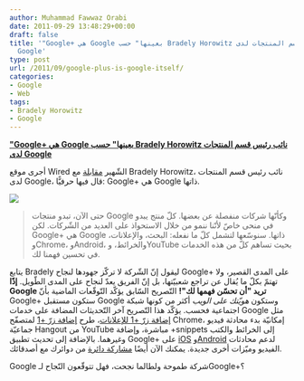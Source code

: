 ```yaml
---
author: Muhammad Fawwaz Orabi
date: 2011-09-29 13:48:29+00:00
draft: false
title: '"Google+ هي Google بعينها" حسب Bradely Horowitz نائب رئيس قسم المنتجات لدى
  Google'
type: post
url: /2011/09/google-plus-is-google-itself/
categories:
- Google
- Web
tags:
- Bradely Horowitz
- Google
---
```


[**"Google+ هي Google بعينها" حسب Bradely Horowitz نائب رئيس قسم المنتجات لدى Google**](www.it-scoop.com/2011/09/google-plus-is-google-itself/)


أجرى موقع Wired الشّهير [مقابلة](http://www.wired.com/magazine/2011/09/ff_google_horowitz/all/1) مع Bradely Horowitz، نائب رئيس قسم المنتجات لدى Google، قال فيها حرفيًّا: Google+ هي Google ذاتها.

[![](https://www.it-scoop.com/wp-content/uploads/2011/09/google-plus.png)
](https://www.it-scoop.com/2011/09/google-plus-is-google-itself/)


<blockquote>حتى الآن، تبدو منتجات Google وكأنّها شركات منفصلة عن بعضها. كلّ منتج يبدو في منحى خاصّ لأنّنا ننمو من خلال الاستحواذ على العديد من الشّركات.
لكن Google+ هي Google ذاتها. سنوسّعها لتشمل كلّ ما نفعله: البحث، والإعلانات، وChrome، وAndroid، والخرائط، وYouTube بحيث تساهم كلّ من هذه الخدمات في تحسين فهمنا لك.</blockquote>


يتابع Bradely ليقول إنّ الشّركة لا تركّز جهودها لنجاح Google+ على المدى القصير، ولا تهتمّ بكلّ ما يُقال عن تراجع شعبيّتها، بل إنّ الفريق يعدّ لنجاح على المدى الطّويل.
**إذًا Google تريد "أن تحسّن فهمها لك"!** التّصريح السّابق يؤكّد التّوقّعات الماضية بأنّ Google+ ستكون مستقبل Google وستكون _هويّتك على الويب_ أكثر من كونها شبكة اجتماعية فحسب.
يؤكّد هذا التّصريح آخر التّحديثات المضافة على خدمات Google مثل [إضافة زرّ +1 للإعلانات](http://www.readwriteweb.com/archives/google_puts_1_on_ads_creates_google_plus_revenue_s.php)، طرح [إضافة زرّ +1](https://chrome.google.com/webstore/detail/jgoepmocgafhnchmokaimcmlojpnlkhp) لمتصفّح Chrome، إمكانيّة بدء محادثة فيديو جماعيّة Hangout من YouTube مباشرة، وإضافة +snippets إلى الخرائط والكتب وغيرهما. بالإضافة إلى تحديث تطبيق Google+ على [iOS](http://thenextweb.com/apps/2011/09/24/google-for-ios-gets-big-update-adding-hangouts-from-your-phone-and-more/) و[Android](http://ardroid.com/2011/09/20/google-plus-hangouts-now-available-for-android/) لدعم محادثات الفيديو وميّزات أخرى جديدة. يمكنك الآن أيضًا [مشاركة دائرة](https://plus.google.com/112710501221399450850/posts/LbvuSCTY7dG) من دوائرك مع أصدقائك.

Google شركة طموحة ولطالما نجحت، فهل تتوقّعون النّجاح لـGoogle+؟
